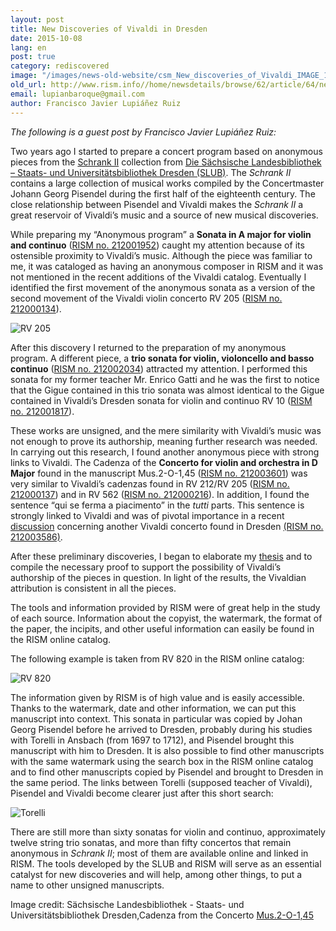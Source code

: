 ```yaml
---
layout: post
title: New Discoveries of Vivaldi in Dresden
date: 2015-10-08
lang: en
post: true
category: rediscovered
image: "/images/news-old-website/csm_New_discoveries_of_Vivaldi_IMAGE_1_Cadenza_6fe7db03fb.jpg"
old_url: http://www.rism.info//home/newsdetails/browse/62/article/64/new-discoveries-of-vivaldi-in-dresden.html
email: lupianbaroque@gmail.com
author: Francisco Javier Lupiáñez Ruiz
---
```


_The following is a guest post by Francisco Javier Lupiáñez Ruiz:_

Two years ago I started to prepare a concert program based on anonymous pieces from the [Schrank II](http://hofmusik.slub-dresden.de/en/themen/schrank-ii/) collection from [Die Sächsische Landesbibliothek – Staats- und Universitätsbibliothek Dresden (SLUB)](http://www.slub-dresden.de/). The _Schrank II_ contains a large collection of musical works compiled by the Concertmaster Johann Georg Pisendel during the first half of the eighteenth century. The close relationship between Pisendel and Vivaldi makes the _Schrank II_ a great reservoir of Vivaldi’s music and a source of new musical discoveries.

While preparing my “Anonymous program” a **Sonata in A major for violin and continuo** ([RISM no. 212001952](https://opac.rism.info/search?id=212001952)) caught my attention because of its ostensible proximity to Vivaldi’s music. Although the piece was familiar to me, it was cataloged as having an anonymous composer in RISM and it was not mentioned in the recent additions of the Vivaldi catalog. Eventually I identified the first movement of the anonymous sonata as a version of the second movement of the Vivaldi violin concerto RV 205 ([RISM no. 212000134](https://opac.rism.info/search?id=212000134)).

![RV 205](http://rism.info/resources-old-website/news/New_discoveries_of_Vivaldi_EXAMPLE_1_RV_205_and_RV_205-2.JPG)

After this discovery I returned to the preparation of my anonymous program. A different piece, a **trio sonata for violin, violoncello and basso continuo** ([RISM no. 212002034](https://opac.rism.info/search?id=212002034)) attracted my attention. I performed this sonata for my former teacher Mr. Enrico Gatti and he was the first to notice that the Gigue contained in this trio sonata was almost identical to the Gigue contained in Vivaldi’s Dresden sonata for violin and continuo RV 10 ([RISM no. 212001817](https://opac.rism.info/search?id=212001817)).

These works are unsigned, and the mere similarity with Vivaldi’s music was not enough to prove its authorship, meaning further research was needed. In carrying out this research, I found another anonymous piece with strong links to Vivaldi. The Cadenza of the **Concerto for violin and orchestra in D Major** found in the manuscript Mus.2-O-1,45 ([RISM no. 212003601](https://opac.rism.info/search?id=212003601)) was very similar to Vivaldi’s cadenzas found in RV 212/RV 205 ([RISM no. 212000137](https://opac.rism.info/search?id=212000137)) and in RV 562 ([RISM no. 212000216](https://opac.rism.info/search?id=212000216)). In addition, I found the sentence “qui se ferma a piacimento” in the _tutti_ parts. This sentence is strongly linked to Vivaldi and was of pivotal importance in a recent [discussion](https://blog.slub-dresden.de/en/beitrag/2012/07/04/wieviel-vivaldi-musikhandschrift-bietet-neuen-diskussionsstoff-fuer-die-forschung/) concerning another Vivaldi concerto found in Dresden [(RISM no. 212003586)](https://opac.rism.info/search?id=212003586).

After these preliminary discoveries, I began to elaborate my [thesis](https://www.academia.edu/15764136/New_Discoveries_of_Vivaldi_in_Dresden) and to compile the necessary proof to support the possibility of Vivaldi’s authorship of the pieces in question. In light of the results, the Vivaldian attribution is consistent in all the pieces.

The tools and information provided by RISM were of great help in the study of each source. Information about the copyist, the watermark, the format of the paper, the incipits, and other useful information can easily be found in the RISM online catalog.

The following example is taken from RV 820 in the RISM online catalog:

![RV 820](http://rism.info/resources-old-website/news/New_discoveries_of_Vivaldi_EXAMPLE_2_Rism_Rv_820_material.JPG)


The information given by RISM is of high value and is easily accessible. Thanks to the watermark, date and other information, we can put this manuscript into context. This sonata in particular was copied by Johan Georg Pisendel before he arrived to Dresden, probably during his studies with Torelli in Ansbach (from 1697 to 1712), and Pisendel brought this manuscript with him to Dresden. It is also possible to find other manuscripts with the same watermark using the search box in the RISM online catalog and to find other manuscripts copied by Pisendel and brought to Dresden in the same period. The links between Torelli (supposed teacher of Vivaldi), Pisendel and Vivaldi become clearer just after this short search:

![Torelli](http://rism.info/resources-old-website/news/New_discoveries_of_Vivaldi_EXAMPLE_3_Rism_Watermark.jpg)


There are still more than sixty sonatas for violin and continuo, approximately twelve string trio sonatas, and more than fifty concertos that remain anonymous in _Schrank II_; most of them are available online and linked in RISM. The tools developed by the SLUB and RISM will serve as an essential catalyst for new discoveries and will help, among other things, to put a name to other unsigned manuscripts.

Image credit: Sächsische Landesbibliothek - Staats- und Universitätsbibliothek Dresden,Cadenza from the Concerto [Mus.2-O-1,45](http://digital.slub-dresden.de/werkansicht/dlf/25738/1/cache.off)



